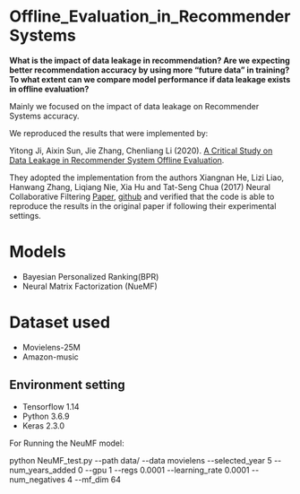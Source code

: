# Offline_Evaluation_in_RecommenderSystems

**What is the impact of data leakage in recommendation? Are we expecting better recommendation accuracy by using more “future data” in training? 
To what extent can we compare model performance if data leakage exists in offline evaluation?**

Mainly we focused on the impact of data leakage on Recommender Systems accuracy.


We reproduced the results that were implemented by:

Yitong Ji, Aixin Sun, Jie Zhang, Chenliang Li (2020). [A Critical Study on Data Leakage in Recommender System Offline Evaluation](https://arxiv.org/abs/2010.11060).

They adopted the implementation from the authors Xiangnan He, Lizi Liao, Hanwang Zhang, Liqiang Nie, Xia Hu and Tat-Seng Chua (2017) Neural Collaborative Filtering [Paper](https://arxiv.org/abs/1708.05031), [github](https://github.com/hexiangnan/) and verified that the code is able to reproduce the results in the original paper if following their experimental settings.



# **Models**
- Bayesian Personalized Ranking(BPR) 
- Neural Matrix Factorization (NueMF)


# **Dataset used**
- Movielens-25M
- Amazon-music


## **Environment setting**
- Tensorflow 1.14
- Python 3.6.9
- Keras 2.3.0



For Running the NeuMF model:

python NeuMF_test.py --path data/ --data movielens --selected_year 5 --num_years_added 0 --gpu 1 --regs 0.0001 --learning_rate 0.0001 --num_negatives 4 --mf_dim 64

